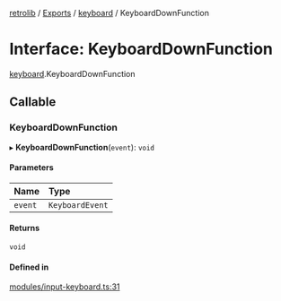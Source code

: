 [retrolib](../README.md) / [Exports](../modules.md) / [keyboard](../modules/keyboard.md) / KeyboardDownFunction

# Interface: KeyboardDownFunction

[keyboard](../modules/keyboard.md).KeyboardDownFunction

## Callable

### KeyboardDownFunction

▸ **KeyboardDownFunction**(`event`): `void`

#### Parameters

| Name | Type |
| :------ | :------ |
| `event` | `KeyboardEvent` |

#### Returns

`void`

#### Defined in

[modules/input-keyboard.ts:31](https://github.com/philbgarner/retrolib/blob/5d46b3a/src/modules/input-keyboard.ts#L31)
